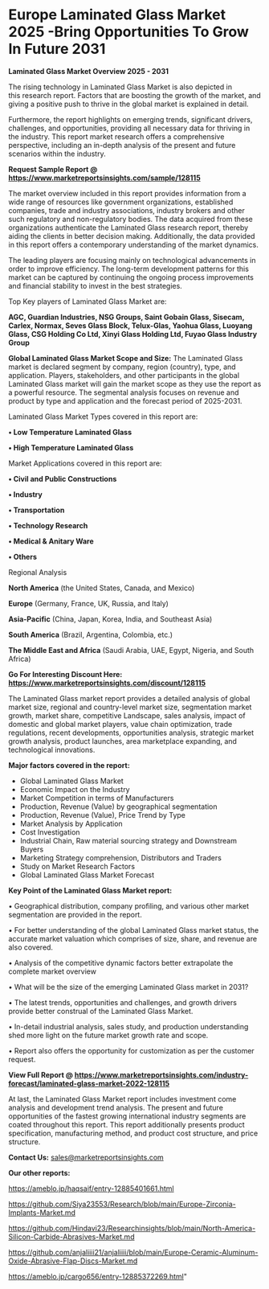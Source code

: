 # Europe Laminated Glass Market 2025 -Bring Opportunities To Grow In Future 2031

<Strong> Laminated Glass Market Overview 2025 - 2031</strong>

The rising technology in Laminated Glass Market is also depicted in this research report. Factors that are boosting the growth of the market, and giving a positive push to thrive in the global market is explained in detail.

Furthermore, the report highlights on emerging trends, significant drivers, challenges, and opportunities, providing all necessary data for thriving in the industry. This report market research offers a comprehensive perspective, including an in-depth analysis of the present and future scenarios within the industry.

<strong>Request Sample Report @ <a href=https://www.marketreportsinsights.com/sample/128115>https://www.marketreportsinsights.com/sample/128115</a></strong>

The market overview included in this report provides information from a wide range of resources like government organizations, established companies, trade and industry associations, industry brokers and other such regulatory and non-regulatory bodies. The data acquired from these organizations authenticate the Laminated Glass research report, thereby aiding the clients in better decision making. Additionally, the data provided in this report offers a contemporary understanding of the market dynamics.

The leading players are focusing mainly on technological advancements in order to improve efficiency. The long-term development patterns for this market can be captured by continuing the ongoing process improvements and financial stability to invest in the best strategies.

Top Key players of Laminated Glass Market are:

<strong>AGC, Guardian Industries, NSG Groups, Saint Gobain Glass, Sisecam, Carlex, Normax, Seves Glass Block, Telux-Glas, Yaohua Glass, Luoyang Glass, CSG Holding Co Ltd, Xinyi Glass Holding Ltd, Fuyao Glass Industry Group</strong>

<strong><b>Global Laminated Glass Market Scope and Size:</b></strong>
The Laminated Glass market is declared segment by company, region (country), type, and application. Players, stakeholders, and other participants in the global Laminated Glass market will gain the market scope as they use the report as a powerful resource. The segmental analysis focuses on revenue and product by type and application and the forecast period of 2025-2031.

Laminated Glass Market Types covered in this report are:

<strong>• Low Temperature Laminated Glass

• High Temperature Laminated Glass</strong>

Market Applications covered in this report are:

<strong>• Civil and Public Constructions

• Industry

• Transportation

• Technology Research

• Medical & Anitary Ware

• Others</strong> 

Regional Analysis

<strong>North America</strong> (the United States, Canada, and Mexico)

<strong>Europe</strong> (Germany, France, UK, Russia, and Italy)

<strong>Asia-Pacific</strong> (China, Japan, Korea, India, and Southeast Asia)

<strong>South America</strong> (Brazil, Argentina, Colombia, etc.)

<strong>The Middle East and Africa</strong> (Saudi Arabia, UAE, Egypt, Nigeria, and South Africa)

<strong>Go For Interesting Discount Here: <a href=https://www.marketreportsinsights.com/discount/128115>https://www.marketreportsinsights.com/discount/128115</a></strong>

The Laminated Glass market report provides a detailed analysis of global market size, regional and country-level market size, segmentation market growth, market share, competitive Landscape, sales analysis, impact of domestic and global market players, value chain optimization, trade regulations, recent developments, opportunities analysis, strategic market growth analysis, product launches, area marketplace expanding, and technological innovations.

<strong><b>Major factors covered in the report:</b></strong>
<ul>
  <li>Global Laminated Glass Market </li>
  <li>Economic Impact on the Industry</li>
  <li>Market Competition in terms of Manufacturers</li>
  <li>Production, Revenue (Value) by geographical segmentation</li>
  <li>Production, Revenue (Value), Price Trend by Type</li>
  <li>Market Analysis by Application</li>
  <li>Cost Investigation</li>
  <li>Industrial Chain, Raw material sourcing strategy and Downstream Buyers</li>
  <li>Marketing Strategy comprehension, Distributors and Traders</li>
  <li>Study on Market Research Factors</li>
  <li>Global Laminated Glass Market Forecast</li>
</ul>

<strong><b>Key Point of the Laminated Glass Market report:</b></strong>

• Geographical distribution, company profiling, and various other market segmentation are provided in the report.

• For better understanding of the global Laminated Glass market status, the accurate market valuation which comprises of size, share, and revenue are also covered.

• Analysis of the competitive dynamic factors better extrapolate the complete market overview

• What will be the size of the emerging Laminated Glass market in 2031?

• The latest trends, opportunities and challenges, and growth drivers provide better construal of the Laminated Glass Market.

• In-detail industrial analysis, sales study, and production understanding shed more light on the future market growth rate and scope.

• Report also offers the opportunity for customization as per the customer request.

<strong><b>View Full Report @ <a href=https://www.marketreportsinsights.com/industry-forecast/laminated-glass-market-2022-128115>https://www.marketreportsinsights.com/industry-forecast/laminated-glass-market-2022-128115</a></b></strong>


At last, the Laminated Glass Market report includes investment come analysis and development trend analysis. The present and future opportunities of the fastest growing international industry segments are coated throughout this report. This report additionally presents product specification, manufacturing method, and product cost structure, and price structure.

<strong>Contact Us:</strong>
sales@marketreportsinsights.com

<strong>Our other reports:</strong>

<a href=https://ameblo.jp/haqsaif/entry-12885401661.html>https://ameblo.jp/haqsaif/entry-12885401661.html</a>

<a href=https://github.com/Siya23553/Research/blob/main/Europe-Zirconia-Implants-Market.md>https://github.com/Siya23553/Research/blob/main/Europe-Zirconia-Implants-Market.md</a>

<a href=https://github.com/Hindavi23/Researchinsights/blob/main/North-America-Silicon-Carbide-Abrasives-Market.md>https://github.com/Hindavi23/Researchinsights/blob/main/North-America-Silicon-Carbide-Abrasives-Market.md</a>

<a href=https://github.com/anjaliiii21/anjaliiii/blob/main/Europe-Ceramic-Aluminum-Oxide-Abrasive-Flap-Discs-Market.md>https://github.com/anjaliiii21/anjaliiii/blob/main/Europe-Ceramic-Aluminum-Oxide-Abrasive-Flap-Discs-Market.md</a>

<a href=https://ameblo.jp/cargo656/entry-12885372269.html>https://ameblo.jp/cargo656/entry-12885372269.html</a>"
